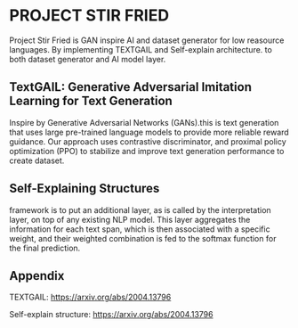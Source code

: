 
# PROJECT STIR FRIED 

Project Stir Fried is GAN inspire AI and dataset generator for low reasource languages. By implementing TEXTGAIL and Self-explain architecture. to both dataset generator and AI model layer.


## TextGAIL: Generative Adversarial Imitation Learning for Text Generation

Inspire by Generative Adversarial Networks (GANs).this is text generation that uses large pre-trained language models to provide more reliable reward guidance. Our approach uses contrastive discriminator, and proximal policy optimization (PPO) to stabilize and improve text generation performance to create dataset.

## Self-Explaining Structures

framework is to put an additional layer,
as is called by the interpretation layer, on top
of any existing NLP model. This layer aggregates the information for each text span, which
is then associated with a specific weight, and
their weighted combination is fed to the softmax function for the final prediction.





## Appendix
TEXTGAIL:
https://arxiv.org/abs/2004.13796

Self-explain structure:
https://arxiv.org/abs/2004.13796
